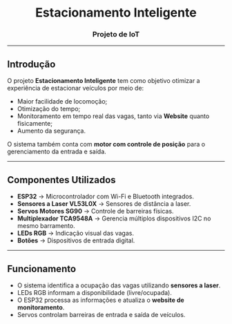 <h1 align="center">Estacionamento Inteligente</h1>
<h3 align="center">Projeto de IoT</h3>

---

## Introdução
O projeto **Estacionamento Inteligente** tem como objetivo otimizar a experiência de estacionar veículos por meio de:
- Maior facilidade de locomoção;  
- Otimização do tempo;  
- Monitoramento em tempo real das vagas, tanto via **Website** quanto fisicamente;  
- Aumento da segurança.  

O sistema também conta com **motor com controle de posição** para o gerenciamento da entrada e saída.

---

## Componentes Utilizados
- **ESP32** → Microcontrolador com Wi-Fi e Bluetooth integrados.  
- **Sensores a Laser VL53L0X** → Sensores de distância a laser.  
- **Servos Motores SG90** → Controle de barreiras físicas.  
- **Multiplexador TCA9548A** → Gerencia múltiplos dispositivos I2C no mesmo barramento.  
- **LEDs RGB** → Indicação visual das vagas.  
- **Botões** → Dispositivos de entrada digital.  

---

## Funcionamento
- O sistema identifica a ocupação das vagas utilizando **sensores a laser**.  
- LEDs RGB informam a disponibilidade (livre/ocupada).  
- O ESP32 processa as informações e atualiza o **website de monitoramento**.  
- Servos controlam barreiras de entrada e saída de veículos.  
